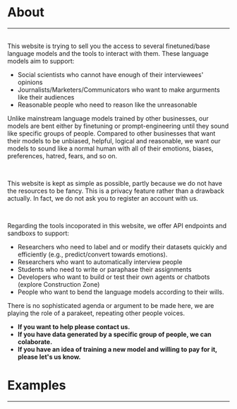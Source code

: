 About
=====

---

 &nbsp;  
This website is trying to sell you the access to several finetuned/base language models and the tools to interact with them. These language models aim to support:

- Social scientists who cannot have enough of their interviewees' opinions
- Journalists/Marketers/Communicators who want to make argurments like their audiences
- Reasonable people who need to reason like the unreasonable

Unlike mainstream language models trained by other businesses, our models are bent either by finetuning or prompt-engineering until they sound like specific groups of people. Compared to other businesses that want their models to be unbiased, helpful, logical and reasonable, we want our models to sound like a normal human with all of their emotions, biases, preferences, hatred, fears, and so on.

&nbsp;

This website is kept as simple as possible, partly because we do not have the resources to be fancy. This is a privacy feature rather than a drawback actually. In fact, we do not ask you to register an account with us.

&nbsp; 

Regarding the tools incoporated in this website, we offer API endpoints and sandboxs to support:

- Researchers who need to label  and or modify their datasets quickly and efficiently (e.g., predict/convert towards emotions).
- Researchers who want to automatically interview people
- Students who need to write or paraphase their assignments 
- Developers who want to build or test their own agents or chatbots (explore Construction Zone)
- People who want to bend the language models according to their wills. 

There is no sophisticated agenda or argument to be made here, we are playing the role of a parakeet, repeating other people voices.


- __If you want to help please contact us.__
- __If you have data generated by a specific group of people, we can colaborate.__
- __If you have an idea of training a new model and willing to pay for it, please let's us know.__


Examples
========

---


